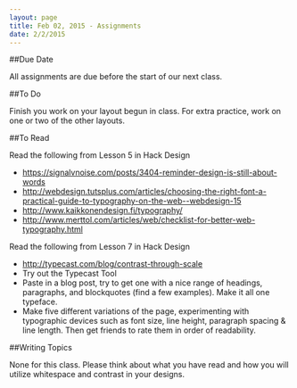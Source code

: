 ```yaml
---
layout: page
title: Feb 02, 2015 - Assignments
date: 2/2/2015
---
```


##Due Date

All assignments are due before the start of our next class.

##To Do

Finish you work on your layout begun in class.  For extra practice, work on one or two of the other layouts.

##To Read

Read the following from Lesson 5 in Hack Design
- https://signalvnoise.com/posts/3404-reminder-design-is-still-about-words
- http://webdesign.tutsplus.com/articles/choosing-the-right-font-a-practical-guide-to-typography-on-the-web--webdesign-15
- http://www.kaikkonendesign.fi/typography/
- http://www.merttol.com/articles/web/checklist-for-better-web-typography.html

Read the following from Lesson 7 in Hack Design
- http://typecast.com/blog/contrast-through-scale
- Try out the Typecast Tool
- Paste in a blog post, try to get one with a nice range of headings, paragraphs, and blockquotes (find a few examples).  Make it all one typeface.
- Make five different variations of the page, experimenting with typographic devices such as font size, line height, paragraph spacing & line length. Then get friends to rate them in order of readability.

##Writing Topics

None for this class.  Please think about what you have read and how you will utilize whitespace and contrast in your designs.

